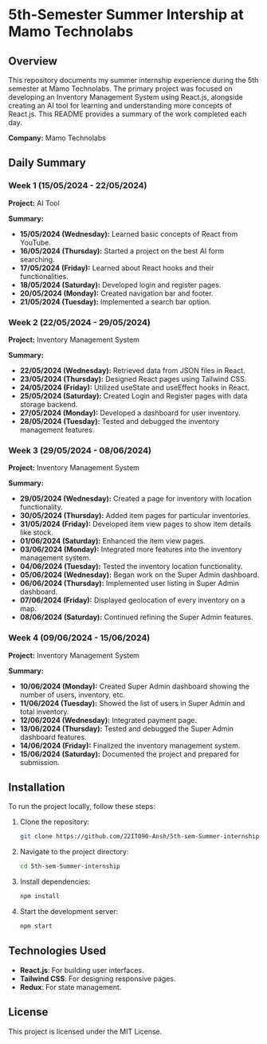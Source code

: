 # 5th-Semester Summer Intership at Mamo Technolabs

## Overview
This repository documents my summer internship experience during the 5th semester at Mamo Technolabs. The primary project was focused on developing an Inventory Management System using React.js, alongside creating an AI tool for learning and understanding more concepts of React.js. This README provides a summary of the work completed each day.

**Company:** Mamo Technolabs

## Daily Summary

### Week 1 (15/05/2024 - 22/05/2024)
**Project:** AI Tool

**Summary:**
- **15/05/2024 (Wednesday):** Learned basic concepts of React from YouTube.
- **16/05/2024 (Thursday):** Started a project on the best AI form searching.
- **17/05/2024 (Friday):** Learned about React hooks and their functionalities.
- **18/05/2024 (Saturday):** Developed login and register pages.
- **20/05/2024 (Monday):** Created navigation bar and footer.
- **21/05/2024 (Tuesday):** Implemented a search bar option.

### Week 2 (22/05/2024 - 29/05/2024)
**Project:** Inventory Management System

**Summary:**
- **22/05/2024 (Wednesday):** Retrieved data from JSON files in React.
- **23/05/2024 (Thursday):** Designed React pages using Tailwind CSS.
- **24/05/2024 (Friday):** Utilized useState and useEffect hooks in React.
- **25/05/2024 (Saturday):** Created Login and Register pages with data storage backend.
- **27/05/2024 (Monday):** Developed a dashboard for user inventory.
- **28/05/2024 (Tuesday):** Tested and debugged the inventory management features.

### Week 3 (29/05/2024 - 08/06/2024)  
**Project:** Inventory Management System

**Summary:**
- **29/05/2024 (Wednesday):** Created a page for inventory with location functionality.
- **30/05/2024 (Thursday):** Added item pages for particular inventories.
- **31/05/2024 (Friday):** Developed item view pages to show item details like stock.
- **01/06/2024 (Saturday):** Enhanced the item view pages.
- **03/06/2024 (Monday):** Integrated more features into the inventory management system.
- **04/06/2024 (Tuesday):** Tested the inventory location functionality.
- **05/06/2024 (Wednesday):** Began work on the Super Admin dashboard.
- **06/06/2024 (Thursday):** Implemented user listing in Super Admin dashboard.
- **07/06/2024 (Friday):** Displayed geolocation of every inventory on a map.
- **08/06/2024 (Saturday):** Continued refining the Super Admin features.

### Week 4 (09/06/2024 - 15/06/2024)
**Project:** Inventory Management System

**Summary:**
- **10/06/2024 (Monday):** Created Super Admin dashboard showing the number of users, inventory, etc.
- **11/06/2024 (Tuesday):** Showed the list of users in Super Admin and total inventory.
- **12/06/2024 (Wednesday):** Integrated payment page.
- **13/06/2024 (Thursday):** Tested and debugged the Super Admin dashboard features.
- **14/06/2024 (Friday):** Finalized the inventory management system.
- **15/06/2024 (Saturday):** Documented the project and prepared for submission.

## Installation
To run the project locally, follow these steps:

1. Clone the repository:
    ```sh
    git clone https://github.com/22IT090-Ansh/5th-sem-Summer-internship.git
    ```

2. Navigate to the project directory:
    ```sh
    cd 5th-sem-Summer-internship
    ```

3. Install dependencies:
    ```sh
    npm install
    ```

4. Start the development server:
    ```sh
    npm start
    ```

## Technologies Used
- **React.js**: For building user interfaces.
- **Tailwind CSS**: For designing responsive pages.
- **Redux**: For state management.

## License
This project is licensed under the MIT License.
